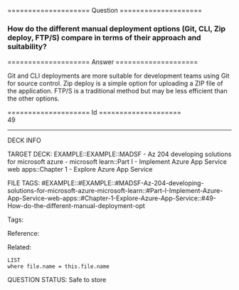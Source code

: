 ==================== Question ====================  

### How do the different manual deployment options (Git, CLI, Zip deploy, FTP/S) compare in terms of their approach and suitability?  

==================== Answer ====================  

Git and CLI deployments are more suitable for development teams using Git for source control. Zip deploy is a simple option for uploading a ZIP file of the application. FTP/S is a traditional method but may be less efficient than the other options.

==================== Id ====================  
49

---

DECK INFO

TARGET DECK: EXAMPLE::EXAMPLE::MADSF - Az 204 developing solutions for microsoft azure - microsoft learn::Part I - Implement Azure App Service web apps::Chapter 1 - Explore Azure App Service

FILE TAGS: #EXAMPLE::#EXAMPLE::#MADSF-Az-204-developing-solutions-for-microsoft-azure-microsoft-learn::#Part-I-Implement-Azure-App-Service-web-apps::#Chapter-1-Explore-Azure-App-Service::#49-How-do-the-different-manual-deployment-opt

Tags:

Reference:

Related:

```dataview
LIST
where file.name = this.file.name
```
QUESTION STATUS: Safe to store
